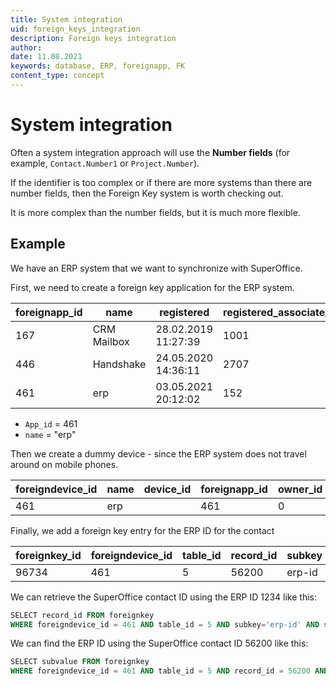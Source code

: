 ```yaml
---
title: System integration
uid: foreign_keys_integration
description: Foreign keys integration
author:
date: 11.08.2021
keywords: database, ERP, foreignapp, FK
content_type: concept
---
```


# System integration

Often a system integration approach will use the **Number fields** (for example, `Contact.Number1` or `Project.Number`).

If the identifier is too complex or if there are more systems than there are number fields, then the Foreign Key system is worth checking out.

It is more complex than the number fields, but it is much more flexible.

## Example

We have an ERP system that we want to synchronize with SuperOffice.

First, we need to create a foreign key application for the ERP system.

|  foreignapp_id | name | registered | registered_associate_id |
|---|---|---|---|
| 167 | CRM Mailbox | 28.02.2019 11:27:39 | 1001 |
| 446 | Handshake | 24.05.2020 14:36:11 | 2707 |
| 461 | erp | 03.05.2021 20:12:02 | 152 |

* `App_id` = 461
* `name` = "erp"

Then we create a dummy device - since the ERP system does not travel around on mobile phones.

| foreigndevice_id | name | device_id | foreignapp_id | owner_id | lastsynced |
|---|---|---|---|---|---|
| 461 | erp | | 461 | 0 | |

Finally, we add a foreign key entry for the ERP ID for the contact

| foreignkey_id | foreigndevice_id | table_id | record_id | subkey | subvalue |
|---|---|---|---|---|---|
| 96734 | 461 | 5 | 56200 | erp-id | 1234 |

We can retrieve the SuperOffice contact ID using the ERP ID 1234 like this:

```SQL
SELECT record_id FROM foreignkey
WHERE foreigndevice_id = 461 AND table_id = 5 AND subkey='erp-id' AND subvalue='1234'
```

We can find the ERP ID using the SuperOffice contact ID 56200 like this:

```SQL
SELECT subvalue FROM foreignkey
WHERE foreigndevice_id = 461 AND table_id = 5 AND record_id = 56200 AND subkey = 'erp-id'
```
